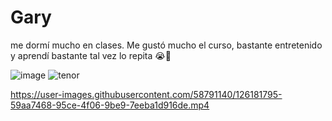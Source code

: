 # Gary

 me dormí mucho en clases. Me gustó mucho el curso, bastante entretenido y aprendí bastante
 tal vez lo repita 😭🤡

![image](https://user-images.githubusercontent.com/58791140/126180620-5f9fa230-1b4a-4db0-862a-5eacce0498b2.png)
![tenor](https://user-images.githubusercontent.com/58791140/126181491-62c67a53-a306-482f-b03c-867673043916.gif)


https://user-images.githubusercontent.com/58791140/126181795-59aa7468-95ce-4f06-9be9-7eeba1d916de.mp4


